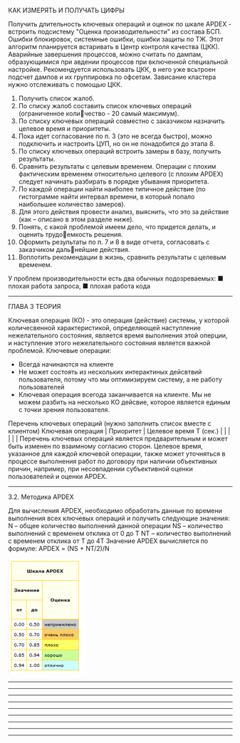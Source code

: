 КАК ИЗМЕРЯТЬ И ПОЛУЧАТЬ ЦИФРЫ

Получить длительность ключевых операций и оценок по шкале APDEX - встроить подсистему "Оценка производительности" из состава БСП.
Ошибки блокировок, системные ошибки, ошибки защиты по ТЖ. Этот алгоритм планируется встаривать в Центр контроля качества (ЦКК).
Аварийные завершения процессов, можно считать по дампам, образующимися при авдении процессов при включенной специальной настройке. Рекомендуется использовать ЦКК, в него уже всьтроен подсчет дампов и их группировка по офсетам.
Зависание кластера нужно отслеживать с помощью ЦКК.

1.	 Получить список жалоб.
2.	 По списку жалоб составить список ключевых операций (ограниченное количество - 20 самый максимум).
3.	 По списку ключевых операций совместно с заказчиком назначить целевое время
и приоритеты.
4.	 Пока идет согласование по п. 3 (это не всегда быстро), можно подключить
и настроить ЦУП, но он не понадобится до этапа 8.
5.	 По списку ключевых операций встроить замеры в базу, получить результаты.
6.	 Сравнить результаты с целевым временем. Операции с плохим фактическим
временем относительно целевого (с плохим APDEX) следует начинать разбирать
в порядке убывания приоритета.
7.	 По каждой операции найти наиболее типичное действие (по гистограмме найти
интервал времени, в который попало наибольшее количество замеров).
8.	 Для этого действия провести анализ, выяснить, что это за действие (как –
описано в этом разделе ниже).
9.	 Понять, с какой проблемой имеем дело, что придется делать, и оценить трудоемкость решения.
10.	 Оформить результаты по п. 7 и 8 в виде отчета, согласовать с заказчиком дальнейшие действия.
11.	 Воплотить рекомендации в жизнь, сравнить результаты с целевым временем.

У проблем производительности есть два обычных подозреваемых:
■ плохая работа запроса,
■ плохая работа кода


--------------------------------------------------------------------------------------------------------------------------------------
ГЛАВА 3 ТЕОРИЯ

Ключевая операция (КО) - это операция (действие) системы, у которой количесвенной характеристикой, определяющей наступление нежелательного состояния, является время выполнения этой оперции, и наступление этого нежелательного состояния является важной проблемой.
Ключевые операции:
  - Всегда начинаются на клиенте
  - Не может состоять из нескольких интерактиных дейсвтвий пользователя, потому что мы оптимизируем систему, а не работу пользователей
  - Ключевая операция всегода заканчивается на клиенте. Мы не можем разбить на несколько КО дейсвие, которое является единым с точки зрения пользователя.

Перечень ключевых операций (нужно заполнить список вместе с клиентом)
Ключевая операция | Приоритет | Целевое время Т (сек.)
                  |           |
                  |           |
                  |           |
Перечень ключевых операций является предварительным и может быть изменен по взаимному согласию сторон.
Целевое время, указанное для каждой ключевой операции, также может уточняться в процессе выполнения работ по договору при наличии объективных причин, например, при несовпадении субъективной оценки пользователей и оценки APDEX.


--------------------------------------------------------------------------------------------------------------------------------------
3.2. Методика APDEX

Для вычисления APDEX, необходимо обработать данные по времени выполнения всех ключевых операций и получить следующие значения:
N – общее количество выполнений данной операции
NS – количество выполнений с временем отклика от 0 до Т
NT – количество выполнений с временем отклика от T до 4T
Значение APDEX вычисляется по формуле: APDEX = (NS + NT/2)/N

![Шкала APDEX](https://github.com/grydni4ok/1C/blob/main/%D0%AD%D0%BA%D1%81%D0%BF%D0%B5%D1%80%D1%82/%D0%9D%D0%B0%D1%81%D1%82%D0%BE%D0%BB%D1%8C%D0%BD%D0%B0%D1%8F%20%D0%BA%D0%BD%D0%B8%D0%B3%D0%B0%20%D1%8D%D0%BA%D1%81%D0%BF%D0%B5%D1%80%D1%82%D0%B0/%D0%9A%D0%B0%D1%80%D1%82%D0%B8%D0%BD%D0%BA%D0%B8/APDEX.png)









--------------------------------------------------------------------------------------------------------------------------------------
--------------------------------------------------------------------------------------------------------------------------------------
--------------------------------------------------------------------------------------------------------------------------------------
--------------------------------------------------------------------------------------------------------------------------------------
--------------------------------------------------------------------------------------------------------------------------------------
--------------------------------------------------------------------------------------------------------------------------------------
--------------------------------------------------------------------------------------------------------------------------------------
--------------------------------------------------------------------------------------------------------------------------------------
--------------------------------------------------------------------------------------------------------------------------------------























